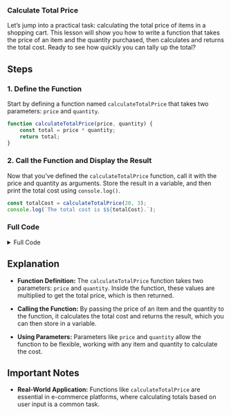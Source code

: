 ### Calculate Total Price

Let’s jump into a practical task: calculating the total price of items in a shopping cart. This lesson will show you how to write a function that takes the price of an item and the quantity purchased, then calculates and returns the total cost. Ready to see how quickly you can tally up the total?

## Steps

### 1. Define the Function

Start by defining a function named `calculateTotalPrice` that takes two parameters: `price` and `quantity`.

```javascript
function calculateTotalPrice(price, quantity) {
    const total = price * quantity;
    return total;
}
```

### 2. Call the Function and Display the Result

Now that you’ve defined the `calculateTotalPrice` function, call it with the price and quantity as arguments. Store the result in a variable, and then print the total cost using `console.log()`.

```javascript
const totalCost = calculateTotalPrice(20, 3);
console.log(`The total cost is $${totalCost}.`);
```

### Full Code

<details>
<summary>Full Code</summary>

```javascript
function calculateTotalPrice(price, quantity) {
    const total = price * quantity;
    return total;
}

const totalCost = calculateTotalPrice(20, 3);
console.log(`The total cost is $${totalCost}.`);
```

</details>

## Explanation

- **Function Definition:** The `calculateTotalPrice` function takes two parameters: `price` and `quantity`. Inside the function, these values are multiplied to get the total price, which is then returned.

- **Calling the Function:** By passing the price of an item and the quantity to the function, it calculates the total cost and returns the result, which you can then store in a variable.

- **Using Parameters:** Parameters like `price` and `quantity` allow the function to be flexible, working with any item and quantity to calculate the cost.

## Important Notes

- **Real-World Application:** Functions like `calculateTotalPrice` are essential in e-commerce platforms, where calculating totals based on user input is a common task.
